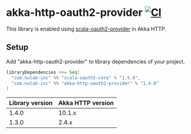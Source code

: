 # akka-http-oauth2-provider [![CI](https://github.com/nulab/akka-http-oauth2-provider/actions/workflows/ci.yml/badge.svg)](https://github.com/nulab/akka-http-oauth2-provider/actions/workflows/ci.yml)

This library is enabled using [scala-oauth2-provider](https://github.com/nulab/scala-oauth2-provider) in Akka HTTP.

## Setup

Add "akka-http-oauth2-provider" to library dependencies of your project.

```scala
libraryDependencies ++= Seq(
  "com.nulab-inc" %% "scala-oauth2-core" % "1.5.0",
  "com.nulab-inc" %% "akka-http-oauth2-provider" % "1.4.0"
)
```

Library version | Akka HTTP version
--------------- | ------------
1.4.0           | 10.1.x
1.3.0           | 2.4.x
